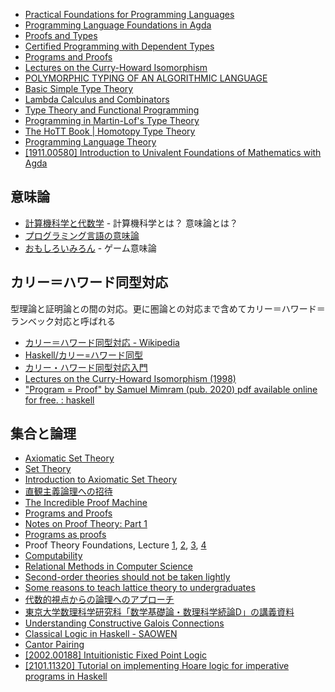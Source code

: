 
* [Practical Foundations for Programming Languages](http://www.cs.cmu.edu/~rwh/plbook/1sted-revised.pdf)
* [Programming Language Foundations in Agda](https://plfa.github.io/)
* [Proofs and Types](http://www.paultaylor.eu/stable/Proofs+Types.html)
* [Certified Programming with Dependent Types](http://adam.chlipala.net/cpdt/)
* [Programs and Proofs](https://ilyasergey.net/pnp/)
* [Lectures on the Curry-Howard Isomorphism](http://disi.unitn.it/~bernardi/RSISE11/Papers/curry-howard.pdf)
* [POLYMORPHIC TYPING OF AN ALGORITHMIC LANGUAGE](https://xavierleroy.org/publi/phd-thesis.pdf)
* [Basic Simple Type Theory](https://mathtrielhighschool.files.wordpress.com/2011/08/number-theory.pdf)
* [Lambda Calculus and Combinators](https://www.cin.ufpe.br/~djo/files/Lambda-Calculus%20and%20Combinators.pdf)
* [Type Theory and Functional Programming](https://www.cs.kent.ac.uk/people/staff/sjt/TTFP/)
* [Programming in Martin-Lof's Type Theory](http://www.cse.chalmers.se/research/group/logic/book/)
* [The HoTT Book \| Homotopy Type Theory](https://homotopytypetheory.org/book/)
* [Programming Language Theory](http://steshaw.org/plt/)
* [[1911.00580] Introduction to Univalent Foundations of Mathematics with Agda](https://arxiv.org/abs/1911.00580?utm_source=pocket_mylist)

## 意味論
* [計算機科学と代数学](http://group-mmm.org/~ichiro/papers/algPLJapaneseJan2014.pdf) - 計算機科学とは？ 意味論とは？
* [プログラミング言語の意味論](http://www.kurims.kyoto-u.ac.jp/~kenkyubu/kokai-koza/katsumata.pdf)
* [おもしろいみろん](http://www.kmonos.net/wlog/86.html#_1755080603) - ゲーム意味論

## カリー＝ハワード同型対応
型理論と証明論との間の対応。更に圏論との対応まで含めてカリー＝ハワード＝ランベック対応と呼ばれる

* [カリー＝ハワード同型対応 - Wikipedia](https://ja.wikipedia.org/wiki/%E3%82%AB%E3%83%AA%E3%83%BC%EF%BC%9D%E3%83%8F%E3%83%AF%E3%83%BC%E3%83%89%E5%90%8C%E5%9E%8B%E5%AF%BE%E5%BF%9C)
* [Haskell/カリー=ハワード同型](https://ja.wikibooks.org/wiki/Haskell/%E3%82%AB%E3%83%AA%E3%83%BC%3D%E3%83%8F%E3%83%AF%E3%83%BC%E3%83%89%E5%90%8C%E5%9E%8B)
* [カリー・ハワード同型対応入門](http://ocw.kyoto-u.ac.jp/ja/faculty-of-lettersja/002-006/pdf/curryhoward.pdf)
* [Lectures on the Curry-Howard Isomorphism (1998)](http://citeseerx.ist.psu.edu/viewdoc/summary?doi=10.1.1.17.7385)
* ["Program = Proof" by Samuel Mimram (pub. 2020) pdf available online for free. : haskell](https://www.reddit.com/r/haskell/comments/l5va5o/program_proof_by_samuel_mimram_pub_2020_pdf/)

## 集合と論理
* [Axiomatic Set Theory](http://link.springer.com/book/10.1007/978-1-4684-8751-0)
* [Set Theory](http://link.springer.com/book/10.1007/3-540-44761-X)
* [Introduction to Axiomatic Set Theory](http://link.springer.com/book/10.1007%2F978-1-4613-8168-6)
* [直観主義論理への招待](http://www.kurims.kyoto-u.ac.jp/~terui/summer2013.pdf)
* [The Incredible Proof Machine](http://incredible.nomeata.de/)
* [Programs and Proofs](http://ilyasergey.net/pnp/)
* [Notes on Proof Theory: Part 1](http://jozefg.bitbucket.org/posts/2015-02-11-proof-theory1.html)
* [Programs as proofs](http://arxiv.org/abs/1509.04040)
* Proof Theory Foundations, Lecture [1](https://www.youtube.com/watch?v=YRu7Xi-mNK8), [2](https://www.youtube.com/watch?v=JzIAEv8fN88), [3](https://www.youtube.com/watch?v=nw0JAF79gYI), [4](https://www.youtube.com/watch?v=_XtflAEN6aA)
* [Computability](http://link.springer.com/book/10.1007/978-1-4612-0863-1)
* [Relational Methods in Computer Science](http://link.springer.com/book/10.1007/3-540-36280-0)
* [Second-order theories should not be taken lightly](https://theorylunch.wordpress.com/2016/01/14/second-order-theories-should-not-be-taken-lightly/)
* [Some reasons to teach lattice theory to undergraduates](https://theorylunch.wordpress.com/2013/03/14/some-reasons-to-teach-lattice-theory-to-undergraduates/)
* [代数的視点からの論理へのアプローチ](http://www.jaist.ac.jp/~mizuhito/ppl_ss07/OHP/msj07.pdf)
* [東京大学数理科学研究科「数学基礎論・数理科学続論D」の講義資料](http://researchmap.jp/mur789p4c-121/)
* [Understanding Constructive Galois Connections](http://prl.ccs.neu.edu/blog/2016/11/16/understanding-constructive-galois-connections/)
* [Classical Logic in Haskell - SAOWEN](https://hk.saowen.com/a/1df28680b9dedfb78b3fd547639d1edc0657c838cc79381dac82ceac8fdf97cf)
* [Cantor Pairing](https://identicalsnowflake.github.io/Cantor.html)
* [[2002.00188] Intuitionistic Fixed Point Logic](https://arxiv.org/abs/2002.00188)
* [[2101.11320] Tutorial on implementing Hoare logic for imperative programs in Haskell](https://arxiv.org/abs/2101.11320)